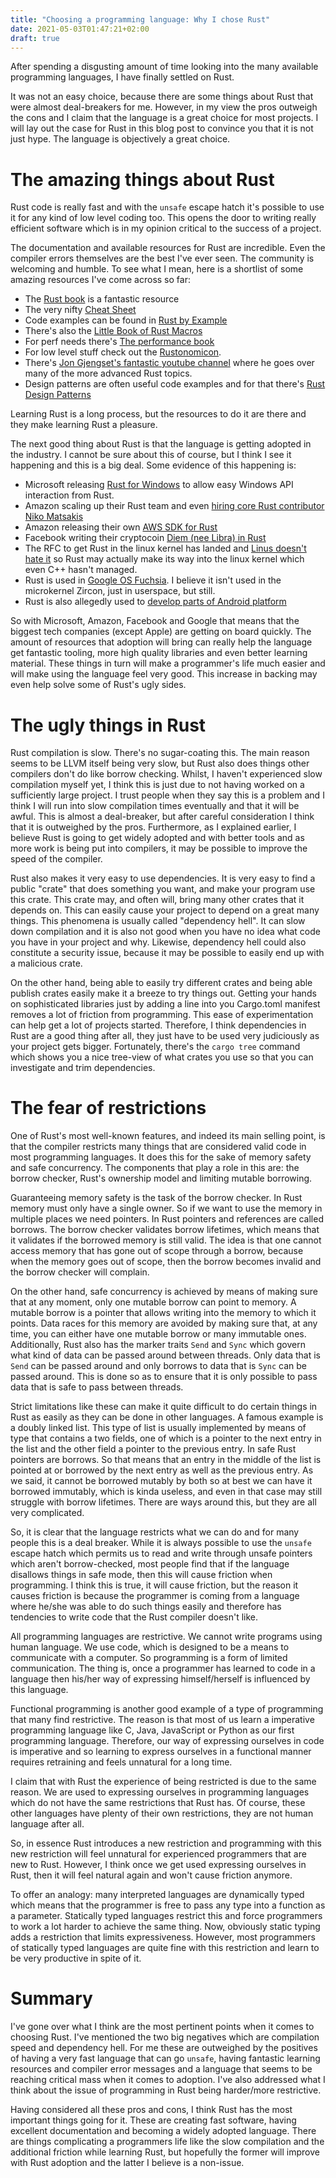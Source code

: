 ```yaml
---
title: "Choosing a programming language: Why I chose Rust"
date: 2021-05-03T01:47:21+02:00
draft: true
---
```


After spending a disgusting amount of time looking into the many available programming languages, I have finally settled on Rust.

It was not an easy choice, because there are some things about Rust that were almost deal-breakers for me. However, in my view the pros outweigh the cons and I claim that the language is a great choice for most projects. I will lay out the case for Rust in this blog post to convince you that it is not just hype. The language is objectively a great choice.

# The amazing things about Rust
Rust code is really fast and with the `unsafe` escape hatch it's possible to use it for any kind of low level coding too. This opens the door to writing really efficient software which is in my opinion critical to the success of a project. 

The documentation and available resources for Rust are incredible. Even the compiler errors themselves are the best I've ever seen. The community is welcoming and humble. To see what I mean, here is a shortlist of some amazing resources I've come across so far:
- The [Rust book](https://doc.rust-lang.org/book/) is a fantastic resource
- The very nifty [Cheat Sheet](https://cheats.rs/)
- Code examples can be found in [Rust by Example](https://doc.rust-lang.org/stable/rust-by-example/)
- There's also the [Little Book of Rust Macros](https://danielkeep.github.io/tlborm/book/README.html)
- For perf needs there's [The performance book](https://nnethercote.github.io/perf-book/)
- For low level stuff check out the [Rustonomicon](https://doc.rust-lang.org/nomicon/). 
- There's [Jon Gjengset's fantastic youtube channel](https://www.youtube.com/channel/UC_iD0xppBwwsrM9DegC5cQQ) where he goes over many of the more advanced Rust topics. 
- Design patterns are often useful code examples and for that there's [Rust Design Patterns](https://rust-unofficial.github.io/patterns/intro.html)

Learning Rust is a long process, but the resources to do it are there and they make learning Rust a pleasure.

The next good thing about Rust is that the language is getting adopted in the industry. I cannot be sure about this of course, but I think I see it happening and this is a big deal. Some evidence of this happening is:
- Microsoft releasing [Rust for Windows](https://github.com/microsoft/windows-rs) to allow easy Windows API interaction from Rust. 
- Amazon scaling up their Rust team and even [hiring core Rust contributor Niko Matsakis](https://aws.amazon.com/blogs/opensource/how-our-aws-rust-team-will-contribute-to-rusts-future-successes/)
- Amazon releasing their own [AWS SDK for Rust](https://aws.amazon.com/blogs/developer/a-new-aws-sdk-for-rust-alpha-launch/)
- Facebook writing their cryptocoin [Diem (nee Libra) in Rust](https://en.wikipedia.org/wiki/Diem_(digital_currency))
- The RFC to get Rust in the linux kernel has landed and [Linus doesn't hate it](https://lkml.org/lkml/2021/4/14/1099) so Rust may actually make its way into the linux kernel which even C++ hasn't managed.
- Rust is used in [Google OS Fuchsia](https://en.wikipedia.org/wiki/Google_Fuchsia). I believe it isn't used in the microkernel Zircon, just in userspace, but still.
- Rust is also allegedly used to [develop parts of Android platform](https://www.xda-developers.com/google-developing-android-rust/)

So with Microsoft, Amazon, Facebook and Google that means that the biggest tech companies (except Apple) are getting on board quickly. The amount of resources that adoption will bring can really help the language get fantastic tooling, more high quality libraries and even better learning material. These things in turn will make a programmer's life much easier and will make using the language feel very good. This increase in backing may even help solve some of Rust's ugly sides.

# The ugly things in Rust
Rust compilation is slow. There's no sugar-coating this. The main reason seems to be LLVM itself being very slow, but Rust also does things other compilers don't do like borrow checking. Whilst, I haven't experienced slow compilation myself yet, I think this is just due to not having worked on a sufficiently large project. I trust people when they say this is a problem and I think I will run into slow compilation times eventually and that it will be awful. This is almost a deal-breaker, but after careful consideration I think that it is outweighed by the pros. Furthermore, as I explained earlier, I believe Rust is going to get widely adopted and with better tools and as more work is being put into compilers, it may be possible to improve the speed of the compiler.

Rust also makes it very easy to use dependencies. It is very easy to find a public "crate" that does something you want, and make your program use this crate. This crate may, and often will, bring many other crates that it depends on. This can easily cause your project to depend on a great many things. This phenomena is usually called "dependency hell". It can slow down compilation and it is also not good when you have no idea what code you have in your project and why. Likewise, dependency hell could also constitute a security issue, because it may be possible to easily end up with a malicious crate. 

On the other hand, being able to easily try different crates and being able publish crates easily make it a breeze to try things out. Getting your hands on sophisticated libraries just by adding a line into you Cargo.toml manifest removes a lot of friction from programming. This ease of experimentation can help get a lot of projects started. Therefore, I think dependencies in Rust are a good thing after all, they just have to be used very judiciously as your project gets bigger. Fortunately, there's the `cargo tree` command which shows you a nice tree-view of what crates you use so that you can investigate and trim dependencies.

# The fear of restrictions
One of Rust's most well-known features, and indeed its main selling point, is that the compiler restricts many things that are considered valid code in most programming languages. It does this for the sake of memory safety and safe concurrency. The components that play a role in this are: the borrow checker, Rust's ownership model and limiting mutable borrowing. 

Guaranteeing memory safety is the task of the borrow checker. In Rust memory must only have a single owner. So if we want to use the memory in multiple places we need pointers. In Rust pointers and references are called borrows. The borrow checker validates borrow lifetimes, which means that it validates if the borrowed memory is still valid. The idea is that one cannot access memory that has gone out of scope through a borrow, because when the memory goes out of scope, then the borrow becomes invalid and the borrow checker will complain.

On the other hand, safe concurrency is achieved by means of making sure that at any moment, only one mutable borrow can point to memory. A mutable borrow is a pointer that allows writing into the memory to which it points. Data races for this memory are avoided by making sure that, at any time, you can either have one mutable borrow or many immutable ones. Additionally, Rust also has the marker traits `Send` and `Sync` which govern what kind of data can be passed around between threads. Only data that is `Send` can be passed around and only borrows to data that is `Sync` can be passed around. This is done so as to ensure that it is only possible to pass data that is safe to pass between threads.

Strict limitations like these can make it quite difficult to do certain things in Rust as easily as they can be done in other languages. A famous example is a doubly linked list. This type of list is usually implemented by means of type that contains a two fields, one of which is a pointer to the next entry in the list and the other field a pointer to the previous entry. In safe Rust pointers are borrows. So that means that an entry in the middle of the list is pointed at or borrowed by the next entry as well as the previous entry. As we said, it cannot be borrowed mutably by both so at best we can have it borrowed immutably, which is kinda useless, and even in that case may still struggle with borrow lifetimes. There are ways around this, but they are all very complicated.

So, it is clear that the language restricts what we can do and for many people this is a deal breaker. While it is always possible to use the `unsafe` escape hatch which permits us to read and write through unsafe pointers which aren't borrow-checked, most people find that if the language disallows things in safe mode, then this will cause friction when programming. I think this is true, it will cause friction, but the reason it causes friction is because the programmer is coming from a language where he/she was able to do such things easily and therefore has tendencies to write code that the Rust compiler doesn't like.

All programming languages are restrictive. We cannot write programs using human language. We use code, which is designed to be a means to communicate with a computer. So programming is a form of limited communication. The thing is, once a programmer has learned to code in a language then his/her way of expressing himself/herself is influenced by this language. 

Functional programming is another good example of a type of programming that many find restrictive. The reason is that most of us learn a imperative programming language like C, Java, JavaScript or Python as our first programming language. Therefore, our way of expressing ourselves in code is imperative and so learning to express ourselves in a functional manner requires retraining and feels unnatural for a long time.

I claim that with Rust the experience of being restricted is due to the same reason. We are used to expressing ourselves in programming languages which do not have the same restrictions that Rust has. Of course, these other languages have plenty of their own restrictions, they are not human language after all.

So, in essence Rust introduces a new restriction and programming with this new restriction will feel unnatural for experienced programmers that are new to Rust. However, I think once we get used expressing ourselves in Rust, then it will feel natural again and won't cause friction anymore.

To offer an analogy: many interpreted languages are dynamically typed which means that the programmer is free to pass any type into a function as a parameter. Statically typed languages restrict this and force programmers to work a lot harder to achieve the same thing. Now, obviously static typing adds a restriction that limits expressiveness. However, most programmers of statically typed languages are quite fine with this restriction and learn to be very productive in spite of it.

# Summary
I've gone over what I think are the most pertinent points when it comes to choosing Rust. I've mentioned the two big negatives which are compilation speed and dependency hell. For me these are outweighed by the positives of having a very fast language that can go `unsafe`, having fantastic learning resources and compiler error messages and a language that seems to be reaching critical mass when it comes to adoption. I've also addressed what I think about the issue of programming in Rust being harder/more restrictive. 

Having considered all these pros and cons, I think Rust has the most important things going for it. These are creating fast software, having excellent documentation and becoming a widely adopted language. There are things complicating a programmers life like the slow compilation and the additional friction while learning Rust, but hopefully the former will improve with Rust adoption and the latter I believe is a non-issue.



